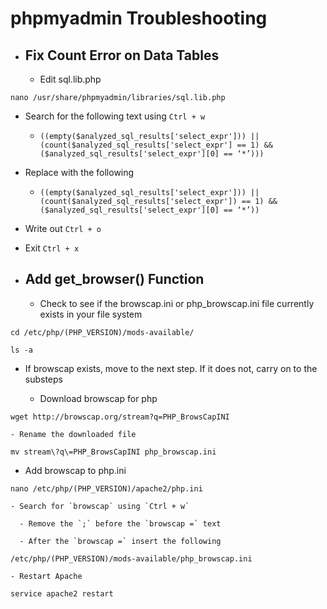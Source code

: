 # phpmyadmin Troubleshooting

- ## Fix Count Error on Data Tables

  - Edit sql.lib.php

```shell
nano /usr/share/phpmyadmin/libraries/sql.lib.php
```

  - Search for the following text using `Ctrl + w`
    - `((empty($analyzed_sql_results['select_expr'])) || (count($analyzed_sql_results['select_expr'] == 1) && ($analyzed_sql_results['select_expr'][0] == ‘*’)))`
  - Replace with the following
    - `((empty($analyzed_sql_results['select_expr'])) || (count($analyzed_sql_results['select_expr']) == 1) && ($analyzed_sql_results['select_expr'][0] == ‘*’))`
  - Write out `Ctrl + o`
  - Exit `Ctrl + x`

  

- ## Add get_browser() Function

  - Check to see if the browscap.ini or php_browscap.ini file currently exists in your file system

```shell
cd /etc/php/(PHP_VERSION)/mods-available/
```

```shell
ls -a
```

  - If browscap exists, move to the next step. If it does not, carry on to the substeps

    - Download browscap for php

```shell
wget http://browscap.org/stream?q=PHP_BrowsCapINI
```

    - Rename the downloaded file

```shell
mv stream\?q\=PHP_BrowsCapINI php_browscap.ini
```

  - Add browscap to php.ini

```shell
nano /etc/php/(PHP_VERSION)/apache2/php.ini
```

    - Search for `browscap` using `Ctrl + w`

      - Remove the `;` before the `browscap =` text

      - After the `browscap =` insert the following

```shell
/etc/php/(PHP_VERSION)/mods-available/php_browscap.ini
```

    - Restart Apache

```shell
service apache2 restart
```

        